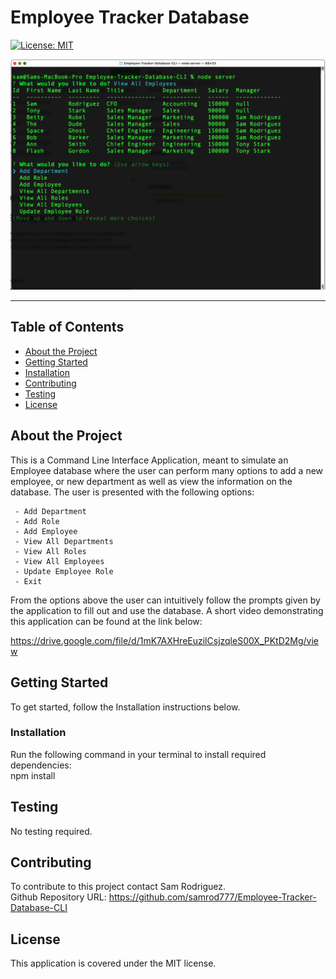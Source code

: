 # Employee Tracker Database


[![License: MIT](https://img.shields.io/badge/License-MIT-yellow.svg)](https://opensource.org/licenses/MIT)  
  
![Employee Tracker Database](./assets/AppScreenShot.png)

---

## Table of Contents
- [About the Project](#About-the-Project)
- [Getting Started](#Getting-Started)
- [Installation](#Installation)
- [Contributing](#Contributing)
- [Testing](#Testing)
- [License](#License) 

## About the Project
This is a Command Line Interface Application, meant to simulate an Employee database where the user can perform many options to add a new employee, or new department as well as view the information on the database.  The user is presented with the following options:
  
     - Add Department
     - Add Role  
     - Add Employee  
     - View All Departments  
     - View All Roles  
     - View All Employees  
     - Update Employee Role  
     - Exit  

From the options above the user can intuitively follow the prompts given by the application to fill out and use the database.  A short video demonstrating this application can be found at the link below: 

https://drive.google.com/file/d/1mK7AXHreEuzilCsjzqleS00X_PKtD2Mg/view

## Getting Started  
To get started, follow the Installation instructions below.    
    

### Installation  
Run the following command in your terminal to install required dependencies:  
npm install

## Testing
No testing required.
  

## Contributing
To contribute to this project contact Sam Rodriguez.  
Github Repository URL: https://github.com/samrod777/Employee-Tracker-Database-CLI   

## License
This application is covered under the MIT license.  


